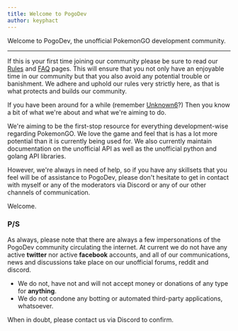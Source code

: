```yaml
---
title: Welcome to PogoDev
author: keyphact
---
```


Welcome to PogoDev, the unofficial PokemonGO development community.

---

If this is your first time joining our community please be sure to read our [Rules](https://talk.pogodev.org/p/1-rules) and [FAQ](https://talk.pogodev.org/d/29-frequently-asked-questions) pages. This will ensure that you not only have an enjoyable time in our community but that you also avoid any potential trouble or banishment. We adhere and uphold our rules very strictly here, as that is what protects and builds our community.

If you have been around for a while (remember [Unknown6](https://github.com/pogodevorg/TU6)?)
Then you know a bit of what we're about and what we're aiming to do.

We're aiming to be the first-stop resource for everything development-wise regarding PokemonGO. We love the game and feel that is has a lot more potential than it is currently being used for. We also currently maintain documentation on the unofficial API as well as the unofficial python and golang API libraries.

However, we're always in need of help, so if you have any skillsets that you feel will be of assistance to PogoDev, please don't hesitate to get in contact with myself or any of the moderators via Discord or any of our other channels of communication.

Welcome.

### P/S

As always, please note that there are always a few impersonations of the PogoDev community circulating the internet.
At current we do not have any active **twitter** nor active **facebook** accounts, and all of our communications, news and discussions take place on our unofficial forums, reddit and discord.

* We do not, have not and will not accept money or donations of any type for **anything**.
* We do not condone any botting or automated third-party applications, whatsoever.

When in doubt, please contact us via Discord to confirm.
